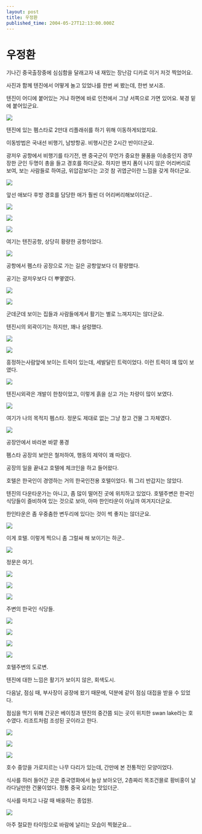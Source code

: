 ```yaml
---
layout: post
title: 우정환
published_time: 2004-05-27T12:13:00.000Z
---
```


# 우정환


기나긴 중국출장중에 심심함을 달래고자 내 재밌는 장난감 디카로 이거 저것 찍었어요.

사진과 함께 텐진에서 어떻게 놀고 있었나를 한번 써 봤는데, 한번 보시죠.

텐진이 어디에 붙어있는 거냐 하면에 바로 인천에서 그냥 서쪽으로 가면 있어요. 북경 밑에 붙어있군요.

![](../pds/200902/04/80/a0109780_49897965d5c9a.jpg)

텐진에 있는 펨스타로 2만대 리플래쉬를 하기 위해 이동하게되었지요.

이동방법은 국내선 비행기, 남방항공. 비행시간은 2시간 반이더군요.

광저우 공항에서 비행기를 타기전, 왠 중국군이 무언가 중요한 물품을 이송중인지 경무장한 군인 두명이 총을 들고 경호를 하더군요. 하지만 왠지 폼이 나지 않은 어리버리로 보여, 보는 사람들로 하여금, 위압감보다는 고것 참 귀엽군이란 느낌을 갖게 하더군요.

![](../pds/200902/04/80/a0109780_49897965e2b4e.jpg)

앞선 애보다 후방 경호를 담당한 애가 훨씬 더 어리버리해보이더군..

![](../pds/200902/04/80/a0109780_4989796601c10.jpg)

![](../pds/200902/04/80/a0109780_498979660f9e9.jpg)

![](../pds/200902/04/80/a0109780_49897966204d8.jpg)

여기는 텐진공항, 상당히 황량한 공항이었다.

![](../pds/200902/04/80/a0109780_498979662f32a.jpg)

공항에서 펨스타 공장으로 가는 길은 공항앞보다 더 황량했다.

공기는 광저우보다 더 뿌옇였다.

![](../pds/200902/04/80/a0109780_498979663ba8b.jpg)

![](../pds/200902/04/80/a0109780_498979664f359.jpg)

군데군데 보이는 집들과 사람들에게서 활기는 별로 느껴지지는 않더군요.

텐진시의 외곽이기는 하지만, 꽤나 설렁했다.

![](../pds/200902/04/80/a0109780_498979665eda6.jpg)

![](../pds/200902/04/80/a0109780_498979666d4d6.jpg)

흥정하는사람앞에 보이는 트럭이 있는데, 세발달린 트럭이었다. 이런 트럭이 꽤 많이 보였다.

![](../pds/200902/04/80/a0109780_4989796679b7b.jpg)

텐진시외곽은 개발이 한창이었고, 이렇게 흙을 싣고 가는 차량이 많이 보였다.

![](../pds/200902/04/80/a0109780_4989796688204.jpg)

여기가 나의 목적지 펨스타. 정문도 제대로 없는 그냥 창고 건물 그 자체였다.

![](../pds/200902/04/80/a0109780_498979669492c.jpg)

공장안에서 바라본 바깥 풍경

펨스타 공장의 보안은 철저하여, 행동의 제약이 꽤 따랐다.

공장의 일을 끝내고 호텔에 체크인을 하고 들어왔다.

호텔은 한국인이 경영하는 거의 한국인전용 호텔이었다. 뭐 그리 반갑지는 않았다.

텐진의 다운타운가는 아니고, 좀 많이 떨어진 곳에 위치하고 있었다. 호텔주변은 한국인 식당들이 즐비하여 있는 것으로 보아, 아마 한인타운이 아닐까 여겨지더군요.

한인타운은 좀 우중춤한 변두리에 있다는 것이 썩 좋지는 않더군요.

![](../pds/200902/04/80/a0109780_49897966a2f65.jpg)

이게 호텔. 이렇게 찍으니 좀 그럴싸 해 보이기는 하군..

![](../pds/200902/04/80/a0109780_49897966b3edf.jpg)

정문은 여기.

![](../pds/200902/04/80/a0109780_49897966c27f4.jpg)

![](../pds/200902/04/80/a0109780_49897966d264f.jpg)

![](../pds/200902/04/80/a0109780_49897966e5038.jpg)

주변의 한국인 식당들.

![](../pds/200902/04/80/a0109780_49897967023ea.jpg)

![](../pds/200902/04/80/a0109780_4989796711ec1.jpg)

![](../pds/200902/04/80/a0109780_49897967244f5.jpg)

![](../pds/200902/04/80/a0109780_4989796734399.jpg)

호텔주변의 도로변.

텐진에 대한 느낌은 활기가 보이지 않은, 회색도시.

다음날, 점심 때, 부사장이 공장에 왔기 때문에, 덕분에 같이 점심 대접을 받을 수 있었다.

점심을 먹기 위해 간곳은 베이징과 텐진의 중간쯤 되는 곳이 위치한 swan lake라는 호수였다. 리조트처럼 조성된 곳이라고 한다.

![](../pds/200902/04/80/a0109780_498979674299c.jpg)

![](../pds/200902/04/80/a0109780_498979674fca7.jpg)

![](../pds/200902/04/80/a0109780_498979675b76a.jpg)

호수 중앙을 가로지르는 나무 다리가 있는데, 간만에 본 전통적인 모양이었다.

식사를 하러 들어간 곳은 중국영화에서 늘상 보아오던, 2층짜리 목조건믈로 황비홍이 날라다닐만한 건물이었다. 정통 중국 요리는 맛있더군.

식사를 마치고 나갈 때 배웅하는 종업원.

![](../pds/200902/04/80/a0109780_498979676ba32.jpg)

아주 절묘한 타이밍으로 바람에 날리는 모습이 찍혔군요…

